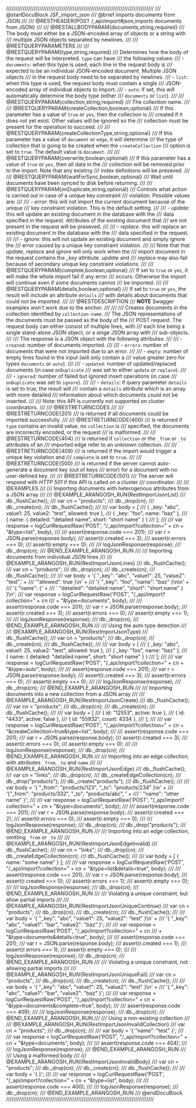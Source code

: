 ////////////////////////////////////////////////////////////////////////////////
/// @startDocuBlock JSF_import_json
/// @brief imports documents from JSON
///
/// @RESTHEADER{POST /_api/import#json,imports documents from JSON}
///
/// @RESTALLBODYPARAM{documents,string,required}
/// The body must either be a JSON-encoded array of objects or a string with
/// multiple JSON objects separated by newlines.
///
/// @RESTQUERYPARAMETERS
///
/// @RESTQUERYPARAM{type,string,required}
/// Determines how the body of the request will be interpreted. `type` can have
/// the following values:
/// - `documents`: when this type is used, each line in the request body is
///   expected to be an individual JSON-encoded document. Multiple JSON objects
///   in the request body need to be separated by newlines.
/// - `list`: when this type is used, the request body must contain a single
///   JSON-encoded array of individual objects to import.
/// - `auto`: if set, this will automatically determine the body type (either
///   `documents` or `list`).
///
/// @RESTQUERYPARAM{collection,string,required}
/// The collection name.
///
/// @RESTQUERYPARAM{createCollection,boolean,optional}
/// If this parameter has a value of `true` or `yes`, then the collection is
/// created if it does not yet exist. Other values will be ignored so the
/// collection must be present for the operation to succeed.
///
/// @RESTQUERYPARAM{createCollectionType,string,optional}
/// If this parameter has a value of `document` or `edge`, it will determine
/// the type of collection that is going to be created when the `createCollection`
/// option is set to `true`. The default value is `document`.
///
/// @RESTQUERYPARAM{overwrite,boolean,optional}
/// If this parameter has a value of `true` or `yes`, then all data in the
/// collection will be removed prior to the import. Note that any existing
/// index definitions will be preseved.
///
/// @RESTQUERYPARAM{waitForSync,boolean,optional}
/// Wait until documents have been synced to disk before returning.
///
/// @RESTQUERYPARAM{onDuplicate,string,optional}
/// Controls what action is carried out in case of a unique key constraint
/// violation. Possible values are:
///
/// - *error*: this will not import the current document because of the unique
///   key constraint violation. This is the default setting.
///
/// - *update*: this will update an existing document in the database with the 
///   data specified in the request. Attributes of the existing document that
///   are not present in the request will be preseved.
///
/// - *replace*: this will replace an existing document in the database with the
///   data specified in the request. 
///
/// - *ignore*: this will not update an existing document and simply ignore the
///   error caused by a unique key constraint violation.
///
/// Note that that *update*, *replace* and *ignore* will only work when the
/// import document in the request contains the *_key* attribute. *update* and
/// *replace* may also fail because of secondary unique key constraint violations.
///
/// @RESTQUERYPARAM{complete,boolean,optional}
/// If set to `true` or `yes`, it will make the whole import fail if any error
/// occurs. Otherwise the import will continue even if some documents cannot
/// be imported.
///
/// @RESTQUERYPARAM{details,boolean,optional}
/// If set to `true` or `yes`, the result will include an attribute `details`
/// with details about documents that could not be imported.
///
/// @RESTDESCRIPTION
/// **NOTE** Swagger examples won't work due to the anchor.
///
///
/// Creates documents in the collection identified by `collection-name`.
/// The JSON representations of the documents must be passed as the body of the
/// POST request. The request body can either consist of multiple lines, with
/// each line being a single stand-alone JSON object, or a singe JSON array with
/// sub-objects.
///
/// The response is a JSON object with the following attributes:
///
/// - `created`: number of documents imported.
///
/// - `errors`: number of documents that were not imported due to an error.
///
/// - `empty`: number of empty lines found in the input (will only contain a
///   value greater zero for types `documents` or `auto`).
///
/// - `updated`: number of updated/replaced documents (in case `onDuplicate`
///   was set to either `update` or `replace`).
///
/// - `ignored`: number of failed but ignored insert operations (in case
///   `onDuplicate` was set to `ignore`).
///
/// - `details`: if query parameter `details` is set to true, the result will
///   contain a `details` attribute which is an array with more detailed
///   information about which documents could not be inserted.
///
/// Note: this API is currently not supported on cluster coordinators.
///
/// @RESTRETURNCODES
///
/// @RESTRETURNCODE{201}
/// is returned if all documents could be imported successfully.
///
/// @RESTRETURNCODE{400}
/// is returned if `type` contains an invalid value, no `collection` is
/// specified, the documents are incorrectly encoded, or the request
/// is malformed.
///
/// @RESTRETURNCODE{404}
/// is returned if `collection` or the `_from` or `_to` attributes of an
/// imported edge refer to an unknown collection.
///
/// @RESTRETURNCODE{409}
/// is returned if the import would trigger a unique key violation and
/// `complete` is set to `true`.
///
/// @RESTRETURNCODE{500}
/// is returned if the server cannot auto-generate a document key (out of keys
/// error) for a document with no user-defined key.
///
/// @RESTRETURNCODE{501}
/// The server will respond with *HTTP 501* if this API is called on a cluster
/// coordinator.
///
/// @EXAMPLES
///
/// Importing documents with heterogenous attributes from a JSON array
///
/// @EXAMPLE_ARANGOSH_RUN{RestImportJsonList}
///     db._flushCache();
///     var cn = "products";
///     db._drop(cn);
///     db._create(cn);
///     db._flushCache();
///
///     var body = [
///       { _key: "abc", value1: 25, value2: "test", allowed: true },
///       { _key: "foo", name: "baz" },
///       { name: { detailed: "detailed name", short: "short name" } }
///     ];
///
///     var response = logCurlRequestRaw('POST', "/_api/import?collection=" + cn + "&type=list", body);
///
///     assert(response.code === 201);
///     var r = JSON.parse(response.body);
///     assert(r.created === 3);
///     assert(r.errors === 0);
///     assert(r.empty === 0);
///
///     logJsonResponse(response);
///     db._drop(cn);
/// @END_EXAMPLE_ARANGOSH_RUN
///
/// Importing documents from individual JSON lines
///
/// @EXAMPLE_ARANGOSH_RUN{RestImportJsonLines}
///     db._flushCache();
///     var cn = "products";
///     db._drop(cn);
///     db._create(cn);
///     db._flushCache();
///
///     var body = '{ "_key": "abc", "value1": 25, "value2": "test",' +
///                '"allowed": true }\n' + 
///                '{ "_key": "foo", "name": "baz" }\n\n' + 
///                '{ "name": {' +
///                ' "detailed": "detailed name", "short": "short name" } }\n';
///     var response = logCurlRequestRaw('POST', "/_api/import?collection=" + cn
///     + "&type=documents", body);
///
///     assert(response.code === 201);
///     var r = JSON.parse(response.body);
///     assert(r.created === 3);
///     assert(r.errors === 0);
///     assert(r.empty === 1);
///
///     logJsonResponse(response);
///     db._drop(cn);
/// @END_EXAMPLE_ARANGOSH_RUN
///
/// Using the auto type detection
///
/// @EXAMPLE_ARANGOSH_RUN{RestImportJsonType}
///     db._flushCache();
///     var cn = "products";
///     db._drop(cn);
///     db._create(cn);
///     db._flushCache();
///
///     var body = [
///       { _key: "abc", value1: 25, value2: "test", allowed: true },
///       { _key: "foo", name: "baz" },
///       { name: { detailed: "detailed name", short: "short name" } }
///     ];
///
///     var response = logCurlRequestRaw('POST', "/_api/import?collection=" + cn + "&type=auto", body);
///
///     assert(response.code === 201);
///     var r = JSON.parse(response.body);
///     assert(r.created === 3);
///     assert(r.errors === 0);
///     assert(r.empty === 0);
///
///     logJsonResponse(response);
///     db._drop(cn);
/// @END_EXAMPLE_ARANGOSH_RUN
///
/// Importing documents into a new collection from a JSON array
///
/// @EXAMPLE_ARANGOSH_RUN{RestImportJsonCreate}
///     db._flushCache();
///     var cn = "products";
///     db._drop(cn);
///     db._create(cn);
///     db._flushCache();
///
///     var body = [
///       { id: "12553", active: true },
///       { id: "4433", active: false },
///       { id: "55932", count: 4334 },
///     ];
///
///     var response = logCurlRequestRaw('POST', "/_api/import?collection=" + cn + "&createCollection=true&type=list", body);
///
///     assert(response.code === 201);
///     var r = JSON.parse(response.body);
///     assert(r.created === 3);
///     assert(r.errors === 0);
///     assert(r.empty === 0);
///
///     logJsonResponse(response);
///     db._drop(cn);
/// @END_EXAMPLE_ARANGOSH_RUN
///
/// Importing into an edge collection, with attributes `_from`, `_to` and `name`
///
/// @EXAMPLE_ARANGOSH_RUN{RestImportJsonEdge}
///     db._flushCache();
///     var cn = "links";
///     db._drop(cn);
///     db._createEdgeCollection(cn);
///     db._drop("products");
///     db._create("products");
///     db._flushCache();
///
///     var body = '{ "_from": "products/123", "_to": "products/234" }\n' + 
///                '{"_from": "products/332", "_to": "products/abc", ' + 
///                '  "name": "other name" }';
///
///     var response = logCurlRequestRaw('POST', "/_api/import?collection=" + cn + "&type=documents", body);
///
///     assert(response.code === 201);
///     var r = JSON.parse(response.body);
///     assert(r.created === 2);
///     assert(r.errors === 0);
///     assert(r.empty === 0);
///
///     logJsonResponse(response);
///     db._drop(cn);
///     db._drop("products");
/// @END_EXAMPLE_ARANGOSH_RUN
///
/// Importing into an edge collection, omitting `_from` or `_to`
///
/// @EXAMPLE_ARANGOSH_RUN{RestImportJsonEdgeInvalid}
///     db._flushCache();
///     var cn = "links";
///     db._drop(cn);
///     db._createEdgeCollection(cn);
///     db._flushCache();
///
///     var body = [ { name: "some name" } ];
///
///     var response = logCurlRequestRaw('POST', "/_api/import?collection=" + cn + "&type=list&details=true", body);
///
///     assert(response.code === 201);
///     var r = JSON.parse(response.body);
///     assert(r.created === 0);
///     assert(r.errors === 1);
///     assert(r.empty === 0);
///
///     logJsonResponse(response);
///     db._drop(cn);
/// @END_EXAMPLE_ARANGOSH_RUN
///
/// Violating a unique constraint, but allow partial imports
///
/// @EXAMPLE_ARANGOSH_RUN{RestImportJsonUniqueContinue}
///     var cn = "products";
///     db._drop(cn);
///     db._create(cn);
///     db._flushCache();
///
///     var body = '{ "_key": "abc", "value1": 25, "value2": "test" }\n' + 
///                '{ "_key": "abc", "value1": "bar", "value2": "baz" }';
///
///     var response = logCurlRequestRaw('POST', "/_api/import?collection=" + cn
///     + "&type=documents&details=true", body);
///
///     assert(response.code === 201);
///     var r = JSON.parse(response.body);
///     assert(r.created === 1);
///     assert(r.errors === 1);
///     assert(r.empty === 0);
///
///     logJsonResponse(response);
///     db._drop(cn);
/// @END_EXAMPLE_ARANGOSH_RUN
///
/// Violating a unique constraint, not allowing partial imports
///
/// @EXAMPLE_ARANGOSH_RUN{RestImportJsonUniqueFail}
///     var cn = "products";
///     db._drop(cn);
///     db._create(cn);
///     db._flushCache();
///
///     var body = '{ "_key": "abc", "value1": 25, "value2": "test" }\n' +
///                '{ "_key": "abc", "value1": "bar", "value2": "baz" }';
///
///     var response = logCurlRequestRaw('POST', "/_api/import?collection=" + cn + "&type=documents&complete=true", body);
///
///     assert(response.code === 409);
///
///     logJsonResponse(response);
///     db._drop(cn);
/// @END_EXAMPLE_ARANGOSH_RUN
///
/// Using a non-existing collection
///
/// @EXAMPLE_ARANGOSH_RUN{RestImportJsonInvalidCollection}
///     var cn = "products";
///     db._drop(cn);
///
///     var body = '{ "name": "test" }';
///
///     var response = logCurlRequestRaw('POST', "/_api/import?collection=" + cn + "&type=documents", body);
///
///     assert(response.code === 404);
///
///     logJsonResponse(response);
/// @END_EXAMPLE_ARANGOSH_RUN
///
/// Using a malformed body
///
/// @EXAMPLE_ARANGOSH_RUN{RestImportJsonInvalidBody}
///     var cn = "products";
///     db._drop(cn);
///     db._create(cn);
///     db._flushCache();
///
///     var body = '{ }';
///
///     var response = logCurlRequestRaw('POST', "/_api/import?collection=" + cn + "&type=list", body);
///
///     assert(response.code === 400);
///
///     logJsonResponse(response);
///     db._drop(cn);
/// @END_EXAMPLE_ARANGOSH_RUN
/// @endDocuBlock
////////////////////////////////////////////////////////////////////////////////
